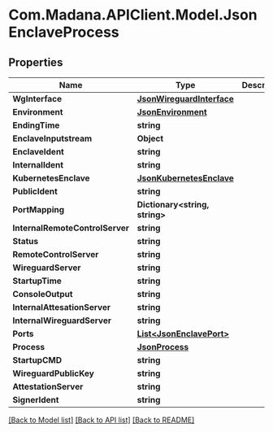 
# Com.Madana.APIClient.Model.JsonEnclaveProcess

## Properties

Name | Type | Description | Notes
------------ | ------------- | ------------- | -------------
**WgInterface** | [**JsonWireguardInterface**](JsonWireguardInterface.md) |  | [optional] 
**Environment** | [**JsonEnvironment**](JsonEnvironment.md) |  | [optional] 
**EndingTime** | **string** |  | [optional] 
**EnclaveInputstream** | **Object** |  | [optional] 
**EnclaveIdent** | **string** |  | [optional] 
**InternalIdent** | **string** |  | [optional] 
**KubernetesEnclave** | [**JsonKubernetesEnclave**](JsonKubernetesEnclave.md) |  | [optional] 
**PublicIdent** | **string** |  | [optional] 
**PortMapping** | **Dictionary&lt;string, string&gt;** |  | [optional] 
**InternalRemoteControlServer** | **string** |  | [optional] 
**Status** | **string** |  | [optional] 
**RemoteControlServer** | **string** |  | [optional] 
**WireguardServer** | **string** |  | [optional] 
**StartupTime** | **string** |  | [optional] 
**ConsoleOutput** | **string** |  | [optional] 
**InternalAttesationServer** | **string** |  | [optional] 
**InternalWireguardServer** | **string** |  | [optional] 
**Ports** | [**List&lt;JsonEnclavePort&gt;**](JsonEnclavePort.md) |  | [optional] 
**Process** | [**JsonProcess**](JsonProcess.md) |  | [optional] 
**StartupCMD** | **string** |  | [optional] 
**WireguardPublicKey** | **string** |  | [optional] 
**AttestationServer** | **string** |  | [optional] 
**SignerIdent** | **string** |  | [optional] 

[[Back to Model list]](../README.md#documentation-for-models)
[[Back to API list]](../README.md#documentation-for-api-endpoints)
[[Back to README]](../README.md)

